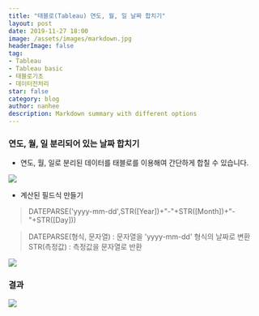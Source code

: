 ```yaml
---
title: "태블로(Tableau) 연도, 월, 일 날짜 합치기"
layout: post
date: 2019-11-27 18:00
image: /assets/images/markdown.jpg
headerImage: false
tag:
- Tableau
- Tableau basic
- 태블로기초
- 데이터전처리
star: false
category: blog
author: nanhee
description: Markdown summary with different options
---
```


### 연도, 월, 일 분리되어 있는 날짜 합치기



* 연도, 월, 일로 분리된 데이터를 태블로를 이용해여 간단하게 합칠 수 있습니다.

![](https://github.com/nanheee/nanheee.github.io/blob/master/assets/basic/basic_yyyymmdd_before.png?raw=true)




* 계산된 필드식 만들기
> DATEPARSE('yyyy-mm-dd',STR([Year])+"-"+STR([Month])+"-"+STR([Day]))

> DATEPARSE(형식, 문자열) : 문자열을 'yyyy-mm-dd' 형식의 날짜로 변환
> STR(측정값) : 측정값을 문자열로 반환

![](https://github.com/nanheee/nanheee.github.io/blob/master/assets/basic/basic_yyyymmdd_middle.png?raw=true)




### 결과
![](https://github.com/nanheee/nanheee.github.io/blob/master/assets/basic/basic_yyyymmdd_after.png?raw=true)
